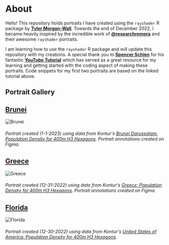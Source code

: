 # About

Hello! This repository holds portraits I have created using the `rayshader` R package by **[Tyler Morgan-Wall](https://twitter.com/tylermorganwall)**. Towards the end of December 2022, I became heavily inspired by the incredible work of **[@researchremora](https://twitter.com/researchremora)** and their awesome `rayshader` portraits.

I am learning how to use the `rayshader` R package and will update this repository with my creations. A special thank you to **[Spencer Schien](https://github.com/Pecners)** for his fantastic **[YouTube Tutorial](https://www.youtube.com/watch?v=zgFXVhmKNbU&t)** which has served as a great resource for my learning and getting started with the coding aspect of making these portraits. Code snippets for my first two portraits are based on the linked tutorial above.


## Portrait Gallery

## **[Brunei](https://github.com/andrea-io/RayShaders/tree/main/Brunei)**

 ![Brunei](Brunei/brunei_annotation_final_plot.png)
###### Portrait created (1-1-2023) using data from Kontur's [Brunei Darussalam: Population Density for 400m H3 Hexagons](https://data.humdata.org/dataset/kontur-population-brunei-darussalam). Portrait annotations created on Figma.

## **[Greece](https://github.com/andrea-io/RayShaders/tree/main/Greece)**

 ![Greece](Greece/final_plot_annotation_1x.png)
###### Portrait created (12-31-2022) using data from Kontur's [Greece: Population Density for 400m H3 Hexagons](https://data.humdata.org/dataset/kontur-population-greece). Portrait annotations created on Figma.

## **[Florida](https://github.com/andrea-io/RayShaders/tree/main/Florida)**

 ![Florida](Florida/images/final_plot.png)
###### Portrait created (12-30-2022) using data from Kontur's [United States of America: Population Density for 400m H3 Hexagons](https://data.humdata.org/dataset/kontur-population-united-states-of-america).
